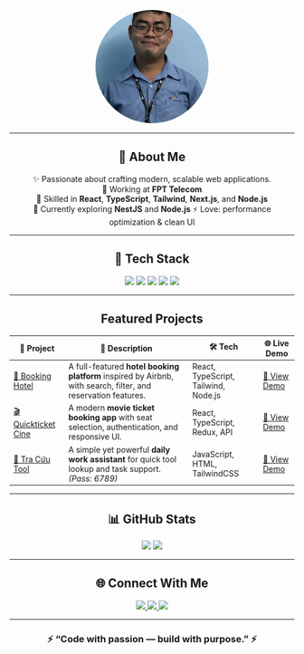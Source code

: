 <!-- Dark Neon Profile by Phong Nguyen -->

<p align="center">
  <img src="https://github.com/PhongNguyen-1992/PhongNguyen-1992/blob/main/00110827.jpg" alt="Phong Nguyen Avatar" width="200" height="200" style="border-radius:100%; object-fit:cover;" />
</p>


---

<h2 align="center">🌌 About Me</h2>

<div align="center">

✨ Passionate about crafting modern, scalable web applications.  
💼 Working at **FPT Telecom**  
🧠 Skilled in **React**, **TypeScript**, **Tailwind**, **Next.js**, and **Node.js**  
🌱 Currently exploring **NestJS** and **Node.js** 
⚡ Love: performance optimization & clean UI  

</div>

---

<h2 align="center">🧠 Tech Stack</h2>

<p align="center">
  <img src="https://img.shields.io/badge/React-0A0A0A?style=for-the-badge&logo=react&logoColor=00FFFF"/>
  <img src="https://img.shields.io/badge/Next.js-0A0A0A?style=for-the-badge&logo=nextdotjs&logoColor=00FFFF"/>
  <img src="https://img.shields.io/badge/TypeScript-0A0A0A?style=for-the-badge&logo=typescript&logoColor=00FFFF"/>
  <img src="https://img.shields.io/badge/TailwindCSS-0A0A0A?style=for-the-badge&logo=tailwind-css&logoColor=00FFFF"/>
  <img src="https://img.shields.io/badge/Node.js-0A0A0A?style=for-the-badge&logo=node.js&logoColor=00FFFF"/>
</p>

---

<h2 align="center">Featured Projects</h2>

| 🌟 Project | 🔎 Description | 🛠️ Tech | 🌐 Live Demo |
|-------------|----------------|----------|---------------|
| [🏨 Booking Hotel](https://github.com/PhongNguyen-1992/Aribnb_CSE/tree/main/AribnbCapstore) | A full-featured **hotel booking platform** inspired by Airbnb, with search, filter, and reservation features. | React, TypeScript, Tailwind, Node.js | [🔗 View Demo](https://aribnb-cse-phong.vercel.app/Home) |
| [🎬 Quickticket Cine](https://github.com/PhongNguyen-1992/Capstore_Type_V3) | A modern **movie ticket booking app** with seat selection, authentication, and responsive UI. | React, TypeScript, Redux, API | [🔗 View Demo](https://pandamovies.vercel.app/) |
| [🧰 Tra Cứu Tool](https://github.com/PhongNguyen-1992/Tool_Tra_Cuu) | A simple yet powerful **daily work assistant** for quick tool lookup and task support. *(Pass: 6789)* | JavaScript, HTML, TailwindCSS | [🔗 View Demo](https://tool-tra-cuu.vercel.app/) |



---

<h2 align="center">📊 GitHub Stats</h2>

<p align="center">
  <img src="https://github-readme-stats.vercel.app/api?username=PhongNguyen-1992&show_icons=true&theme=tokyonight&hide_border=true&bg_color=000000&title_color=00FFFF&icon_color=00FFFF" height="150" />
  <img src="https://github-readme-stats.vercel.app/api/top-langs/?username=PhongNguyen-1992&layout=compact&theme=tokyonight&hide_border=true&bg_color=000000&title_color=00FFFF" height="150" />
</p>

---

<h2 align="center">🌐 Connect With Me</h2>

<p align="center">
  <a href="https://www.facebook.com/phong132" target="_blank">
    <img src="https://img.shields.io/badge/Facebook-0A0A0A?style=for-the-badge&logo=facebook&logoColor=00FFFF"/>
  </a>
  <a href="#" target="_blank">
    <img src="https://img.shields.io/badge/LinkedIn-0A0A0A?style=for-the-badge&logo=linkedin&logoColor=00FFFF"/>
  </a>
  <a href="#" target="_blank">
    <img src="https://img.shields.io/badge/Portfolio-0A0A0A?style=for-the-badge&logo=vercel&logoColor=00FFFF"/>
  </a>
</p>

---

<h3 align="center">⚡ “Code with passion — build with purpose.” ⚡</h3>
